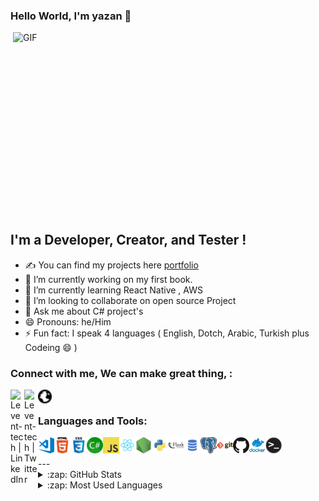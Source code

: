 ### Hello World, I'm yazan 👋

<img align="right" alt="GIF" src="https://github.com/yazan81/yazan81/blob/main/coder.gif?raw=true" width="500" height="320" />

## I'm a Developer, Creator, and Tester !

- ✍ You can find my projects here [portfolio]</br>
- 🔭 I’m currently working on my first book.
- 🌱 I’m currently learning React Native , AWS
- 👯 I’m looking to collaborate on open source Project 
- 💬 Ask me about C# project's
- 😄 Pronouns: he/Him
- ⚡ Fun fact: I speak 4 languages ( English, Dotch, Arabic, Turkish plus Codeing 😄 )

### Connect with me, We can make great thing, :

[<img align="left" alt="Levent-tech | LinkedIn" width="22px" src="https://cdn.jsdelivr.net/npm/simple-icons@v3/icons/linkedin.svg" />][linkedin]
[<img align="left" alt="Levent-tech | Twitter" width="22px" src="https://cdn.jsdelivr.net/npm/simple-icons@v3/icons/twitter.svg" />][twitter]
[<img align="left" alt="Email" width="22px" src="https://raw.githubusercontent.com/iconic/open-iconic/master/svg/globe.svg" />][website]
<br />

### Languages and Tools:

[<img align="left" alt="Visual Studio Code" width="26px" src="https://raw.githubusercontent.com/github/explore/80688e429a7d4ef2fca1e82350fe8e3517d3494d/topics/visual-studio-code/visual-studio-code.png" />][youtube]
[<img align="left" alt="HTML5" width="26px" src="https://raw.githubusercontent.com/github/explore/80688e429a7d4ef2fca1e82350fe8e3517d3494d/topics/html/html.png" />][youtube]
[<img align="left" alt="CSS3" width="26px" src="https://raw.githubusercontent.com/github/explore/80688e429a7d4ef2fca1e82350fe8e3517d3494d/topics/css/css.png" />][youtube]
[<img align="left" alt="CSharp" width="26px" src="https://raw.githubusercontent.com/github/explore/80688e429a7d4ef2fca1e82350fe8e3517d3494d/topics/csharp/csharp.png" />][youtube]
[<img align="left" alt="JavaScript" width="26px" src="https://raw.githubusercontent.com/github/explore/80688e429a7d4ef2fca1e82350fe8e3517d3494d/topics/javascript/javascript.png" />][youtube]
[<img align="left" alt="React" width="26px" src="https://raw.githubusercontent.com/github/explore/80688e429a7d4ef2fca1e82350fe8e3517d3494d/topics/react/react.png" />][youtube]
[<img align="left" alt="Node.js" width="26px" src="https://raw.githubusercontent.com/github/explore/80688e429a7d4ef2fca1e82350fe8e3517d3494d/topics/nodejs/nodejs.png" />][youtube]
[<img align="left" alt="python" width="26px" src="https://raw.githubusercontent.com/github/explore/80688e429a7d4ef2fca1e82350fe8e3517d3494d/topics/python/python.png" />][youtube]
[<img align="left" alt="flask" width="26px" src="https://raw.githubusercontent.com/github/explore/80688e429a7d4ef2fca1e82350fe8e3517d3494d/topics/flask/flask.png" />][youtube]
[<img align="left" alt="SQL" width="26px" src="https://raw.githubusercontent.com/github/explore/80688e429a7d4ef2fca1e82350fe8e3517d3494d/topics/sql/sql.png" />][youtube]
[<img align="left" alt="postgreSQL" width="26px" src="https://raw.githubusercontent.com/github/explore/80688e429a7d4ef2fca1e82350fe8e3517d3494d/topics/postgresql/postgresql.png" />][youtube]
[<img align="left" alt="Git" width="26px" src="https://raw.githubusercontent.com/github/explore/80688e429a7d4ef2fca1e82350fe8e3517d3494d/topics/git/git.png" />][youtube]
[<img align="left" alt="GitHub" width="26px" src="https://raw.githubusercontent.com/github/explore/78df643247d429f6cc873026c0622819ad797942/topics/github/github.png" />][youtube]
[<img align="left" alt="Docker" width="26px" src="https://raw.githubusercontent.com/github/explore/80688e429a7d4ef2fca1e82350fe8e3517d3494d/topics/docker/docker.png" />][youtube]
[<img align="left" alt="Terminal" width="26px" src="https://raw.githubusercontent.com/github/explore/80688e429a7d4ef2fca1e82350fe8e3517d3494d/topics/terminal/terminal.png" />][youtube]

<br />
<br />
---

<details>
  <summary>:zap: GitHub Stats</summary>

  <img align="left" alt="Yazan GitHub Stats" src="https://github-readme-stats.vercel.app/api?username=yazan81&show_icons=true&hide_border=true" />

</details>

<details>
  <summary>:zap: Most Used Languages</summary>

<img align="left" alt="yazan GitHub Top Languages" src="https://github-readme-stats.vercel.app/api/top-langs/?username=yazan81" />

</details>

[website]: https://leventtech.com
[youtube]: https://www.youtube.com
[twitter]: https://twitter.com
[instagram]: https://www.instagram.com
[linkedin]: https://linkedin.com//in/yazan-ayoub-19aa12111/
[portfolio]:https://github.com/yazan81?tab=repositories
